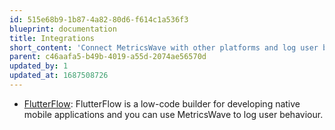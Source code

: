 ```yaml
---
id: 515e68b9-1b87-4a82-80d6-f614c1a536f3
blueprint: documentation
title: Integrations
short_content: 'Connect MetricsWave with other platforms and log user behaviour and traffic.'
parent: c46aafa5-b49b-4019-a55d-2074ae56570d
updated_by: 1
updated_at: 1687508726
---
```

- [FlutterFlow](/documentation/integrations/flutterflow): FlutterFlow is a low-code builder for developing native mobile applications and you can use MetricsWave to log user behaviour.